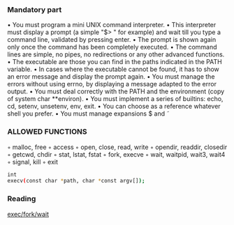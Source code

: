 
### Mandatory part
• You must program a mini UNIX command interpreter.
• This interpreter must display a prompt (a simple "$> " for example) and wait till
you type a command line, validated by pressing enter.
• The prompt is shown again only once the command has been completely executed.
• The command lines are simple, no pipes, no redirections or any other advanced
functions.
• The executable are those you can find in the paths indicated in the PATH variable.
• In cases where the executable cannot be found, it has to show an error message and
display the prompt again.
• You must manage the errors without using errno, by displaying a message adapted
to the error output.
• You must deal correctly with the PATH and the environment (copy of system char
**environ).
• You must implement a series of builtins: echo, cd, setenv, unsetenv, env, exit.
• You can choose as a reference whatever shell you prefer.
• You must manage expansions $ and ˜

### ALLOWED FUNCTIONS
◦ malloc, free
◦ access
◦ open, close, read, write
◦ opendir, readdir, closedir
◦ getcwd, chdir
◦ stat, lstat, fstat
◦ fork, execve
◦ wait, waitpid, wait3, wait4
◦ signal, kill
◦ exit
```sh
int
execv(const char *path, char *const argv[]);
```

### Reading
[exec/fork/wait](https://www.usna.edu/Users/cs/aviv/classes/ic221/s16/lec/14/lec.html)
